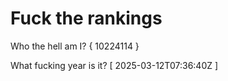 # Fuck the rankings

Who the hell am I?
{ 10224114 }

What fucking year is it?
[ 2025-03-12T07:36:40Z ]
